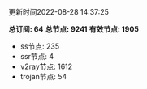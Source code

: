 更新时间2022-08-28 14:37:25

**总订阅: 64**
**总节点: 9241**
**有效节点: 1905**
- ss节点: 235
- ssr节点: 4
- v2ray节点: 1612
- trojan节点: 54

